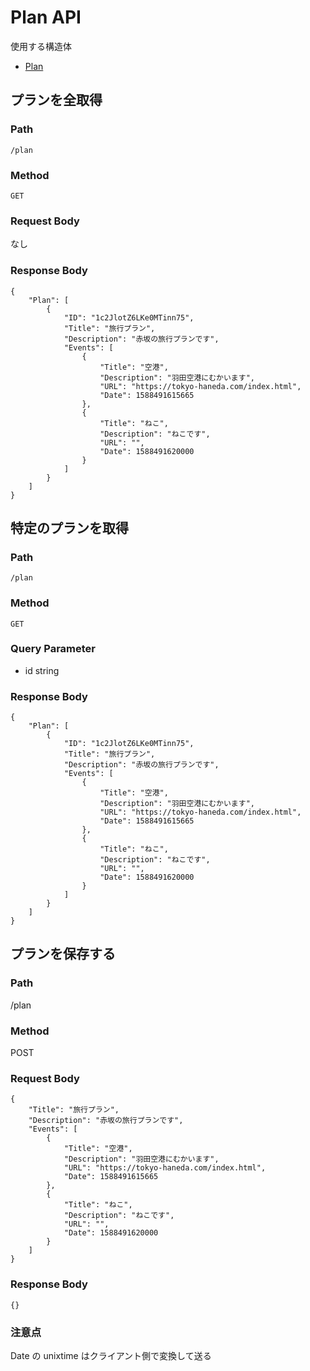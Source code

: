 # Plan API

使用する構造体

- [Plan](./struct/plan.md)

## プランを全取得

### Path

`/plan`

### Method

`GET`

### Request Body

なし

### Response Body

```
{
    "Plan": [
        {
            "ID": "1c2JlotZ6LKe0MTinn75",
            "Title": "旅行プラン",
            "Description": "赤坂の旅行プランです",
            "Events": [
                {
                    "Title": "空港",
                    "Description": "羽田空港にむかいます",
                    "URL": "https://tokyo-haneda.com/index.html",
                    "Date": 1588491615665
                },
                {
                    "Title": "ねこ",
                    "Description": "ねこです",
                    "URL": "",
                    "Date": 1588491620000
                }
            ]
        }
    ]
}
```

## 特定のプランを取得

### Path

`/plan`

### Method

`GET`

### Query Parameter

- id string

### Response Body

```
{
    "Plan": [
        {
            "ID": "1c2JlotZ6LKe0MTinn75",
            "Title": "旅行プラン",
            "Description": "赤坂の旅行プランです",
            "Events": [
                {
                    "Title": "空港",
                    "Description": "羽田空港にむかいます",
                    "URL": "https://tokyo-haneda.com/index.html",
                    "Date": 1588491615665
                },
                {
                    "Title": "ねこ",
                    "Description": "ねこです",
                    "URL": "",
                    "Date": 1588491620000
                }
            ]
        }
    ]
}
```

## プランを保存する

### Path

/plan

### Method

POST

### Request Body

```
{
    "Title": "旅行プラン",
    "Description": "赤坂の旅行プランです",
    "Events": [
        {
            "Title": "空港",
            "Description": "羽田空港にむかいます",
            "URL": "https://tokyo-haneda.com/index.html",
            "Date": 1588491615665
        },
        {
            "Title": "ねこ",
            "Description": "ねこです",
            "URL": "",
            "Date": 1588491620000
        }
    ]
}
```

### Response Body

```
{}
```

### 注意点

Date の unixtime はクライアント側で変換して送る
